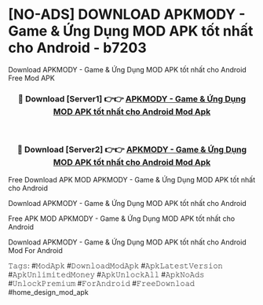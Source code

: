 # [NO-ADS] DOWNLOAD APKMODY - Game & Ứng Dụng MOD APK tốt nhất cho Android - b7203
Download APKMODY - Game & Ứng Dụng MOD APK tốt nhất cho Android Free Mod APK

<div align="center">
<h3>🔴 Download [Server1] 👉👉 <a href="https://apk-comot.site?title=APKMODY_-_Game_&_Ứng_Dụng_MOD_APK_tốt_nhất_cho_Android">APKMODY - Game & Ứng Dụng MOD APK tốt nhất cho Android Mod Apk</a></h3><br>

<h3>🔴 Download [Server2] 👉👉 <a href="https://apk-comot.site?title=APKMODY_-_Game_&_Ứng_Dụng_MOD_APK_tốt_nhất_cho_Android">APKMODY - Game & Ứng Dụng MOD APK tốt nhất cho Android Mod Apk</a></h3>
</div>


Free Download APK MOD APKMODY - Game & Ứng Dụng MOD APK tốt nhất cho Android

Download APKMODY - Game & Ứng Dụng MOD APK tốt nhất cho Android 

Free APK MOD APKMODY - Game & Ứng Dụng MOD APK tốt nhất cho Android 

Download APKMODY - Game & Ứng Dụng MOD APK tốt nhất cho Android Mod For Android

𝚃𝚊𝚐𝚜: #𝙼𝚘𝚍𝙰𝚙𝚔 #𝙳𝚘𝚠𝚗𝚕𝚘𝚊𝚍𝙼𝚘𝚍𝙰𝚙𝚔 #𝙰𝚙𝚔𝙻𝚊𝚝𝚎𝚜𝚝𝚅𝚎𝚛𝚜𝚒𝚘𝚗 #𝙰𝚙𝚔𝚄𝚗𝚕𝚒𝚖𝚒𝚝𝚎𝚍𝙼𝚘𝚗𝚎𝚢 #𝙰𝚙𝚔𝚄𝚗𝚕𝚘𝚌𝚔𝙰𝚕𝚕 #𝙰𝚙𝚔𝙽𝚘𝙰𝚍𝚜 #𝚄𝚗𝚕𝚘𝚌𝚔𝙿𝚛𝚎𝚖𝚒𝚞𝚖 #𝙵𝚘𝚛𝙰𝚗𝚍𝚛𝚘𝚒𝚍 #𝙵𝚛𝚎𝚎𝙳𝚘𝚠𝚗𝚕𝚘𝚊𝚍 #home_design_mod_apk